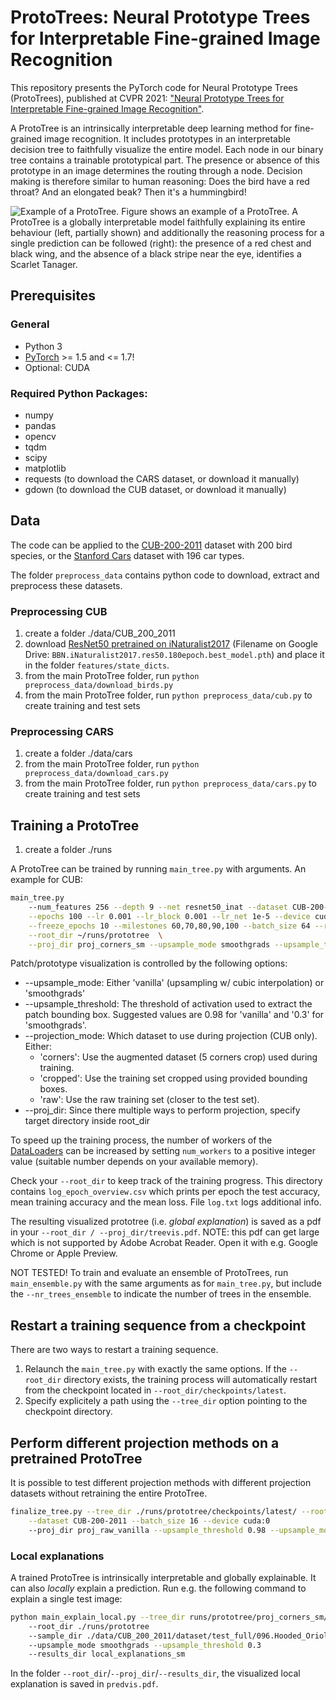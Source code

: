 # ProtoTrees: Neural Prototype Trees for Interpretable Fine-grained Image Recognition
This repository presents the PyTorch code for Neural Prototype Trees (ProtoTrees), published at CVPR 2021: ["Neural Prototype Trees for Interpretable Fine-grained Image Recognition"](https://openaccess.thecvf.com/content/CVPR2021/html/Nauta_Neural_Prototype_Trees_for_Interpretable_Fine-Grained_Image_Recognition_CVPR_2021_paper.html).

A ProtoTree is an intrinsically interpretable deep learning method for fine-grained image recognition. It includes prototypes in an interpretable decision tree to faithfully visualize the entire model. Each node in our binary tree contains a trainable prototypical part. The presence or absence of this prototype in an image determines the routing through a node. Decision making is therefore similar to human reasoning: Does the bird have a red throat? And an elongated beak? Then it's a hummingbird!

![Example of a ProtoTree.](images/prototree_teaser.png "ProtoTree")
Figure shows an example of a ProtoTree. A ProtoTree is a globally interpretable model faithfully explaining its entire behaviour (left, partially shown) and additionally the reasoning process for a single prediction can be followed (right): the presence of a red chest and black wing, and the absence of a black stripe near the eye, identifies a Scarlet Tanager.

## Prerequisites

### General
* Python 3
* [PyTorch](https://pytorch.org/get-started/locally/) >= 1.5 and <= 1.7!
* Optional: CUDA

### Required Python Packages:
* numpy
* pandas
* opencv
* tqdm
* scipy
* matplotlib
* requests (to download the CARS dataset, or download it manually)
* gdown (to download the CUB dataset, or download it manually)

## Data
The code can be applied to the [CUB-200-2011](http://www.vision.caltech.edu/visipedia/CUB-200-2011.html) dataset with 200 bird species, or the [Stanford Cars](https://ai.stanford.edu/~jkrause/cars/car_dataset.html) dataset with 196 car types.

The folder `preprocess_data` contains python code to download, extract and preprocess these datasets.

### Preprocessing CUB
1. create a folder ./data/CUB_200_2011
2. download [ResNet50 pretrained on iNaturalist2017](https://drive.google.com/drive/folders/1yHme1iFQy-Lz_11yZJPlNd9bO_YPKlEU) (Filename on Google Drive: `BBN.iNaturalist2017.res50.180epoch.best_model.pth`) and place it in the folder `features/state_dicts`.
3. from the main ProtoTree folder, run `python preprocess_data/download_birds.py`
4. from the main ProtoTree folder, run `python preprocess_data/cub.py` to create training and test sets

### Preprocessing CARS
1. create a folder ./data/cars
2. from the main ProtoTree folder, run `python preprocess_data/download_cars.py`
3. from the main ProtoTree folder, run `python preprocess_data/cars.py` to create training and test sets

## Training a ProtoTree
1. create a folder ./runs

A ProtoTree can be trained by running `main_tree.py` with arguments. An example for CUB:
```bash
main_tree.py
	--num_features 256 --depth 9 --net resnet50_inat --dataset CUB-200-2011 \
	--epochs 100 --lr 0.001 --lr_block 0.001 --lr_net 1e-5 --device cuda:0 \
	--freeze_epochs 10 --milestones 60,70,80,90,100 --batch_size 64 --random_seed 42 \
	--root_dir ~/runs/prototree  \
	--proj_dir proj_corners_sm --upsample_mode smoothgrads --upsample_threshold 0.3 --projection_mode corners
```
Patch/prototype visualization is controlled by the following options:
* --upsample\_mode: Either 'vanilla' (upsampling w/ cubic interpolation) or 'smoothgrads'
* --upsample\_threshold: The threshold of activation used to extract the patch bounding box. Suggested values are 0.98 for 'vanilla' and '0.3' for 'smoothgrads'.
* --projection\_mode: Which dataset to use during projection (CUB only). Either:
	* 'corners': Use the augmented dataset (5 corners crop) used during training.
	* 'cropped': Use the training set cropped using provided bounding boxes.
	* 'raw': Use the raw training set (closer to the test set).
* --proj\_dir: Since there multiple ways to perform projection, specify target directory inside root\_dir

To speed up the training process, the number of workers of the [DataLoaders](https://github.com/M-Nauta/ProtoTree/blob/main/util/data.py#L39) can be increased by setting `num_workers` to a positive integer value (suitable number depends on your available memory).

Check your `--root_dir` to keep track of the training progress. This directory contains `log_epoch_overview.csv` which prints per epoch the test accuracy, mean training accuracy and the mean loss. File `log.txt` logs additional info.

The resulting visualized prototree (i.e. *global explanation*) is saved as a pdf in your `--root_dir / --proj_dir/treevis.pdf`. NOTE: this pdf can get large which is not supported by Adobe Acrobat Reader. Open it with e.g. Google Chrome or Apple Preview.

NOT TESTED! To train and evaluate an ensemble of ProtoTrees, run `main_ensemble.py` with the same arguments as for `main_tree.py`, but include the `--nr_trees_ensemble` to indicate the number of trees in the ensemble.

## Restart a training sequence from a checkpoint
There are two ways to restart a training sequence.
1. Relaunch the `main_tree.py` with exactly the same options. If the `--root_dir` directory exists, the training process will automatically restart from the checkpoint located in `--root_dir/checkpoints/latest`.
2. Specify explicitely a path using the `--tree_dir` option pointing to the checkpoint directory.

## Perform different projection methods on a pretrained ProtoTree
It is possible to test different projection methods with different projection datasets without retraining the entire ProtoTree.
```bash
finalize_tree.py --tree_dir ./runs/prototree/checkpoints/latest/ --root_dir runs/prototree \
	--dataset CUB-200-2011 --batch_size 16 --device cuda:0
	--proj_dir proj_raw_vanilla --upsample_threshold 0.98 --upsample_mode vanilla --projection_mode raw
```

### Local explanations
A trained ProtoTree is intrinsically interpretable and globally explainable. It can also *locally* explain a prediction. Run e.g. the following command to explain a single test image:


```bash
python main_explain_local.py --tree_dir runs/prototree/proj_corners_sm/model/ --proj_dir proj_corners_sm
	--root_dir ./runs/prototree
	--sample_dir ./data/CUB_200_2011/dataset/test_full/096.Hooded_Oriole/
	--upsample_mode smoothgrads --upsample_threshold 0.3
	--results_dir local_explanations_sm
```

In the folder `--root_dir`/`--proj_dir`/`--results_dir`, the visualized local explanation is saved in `predvis.pdf`.
